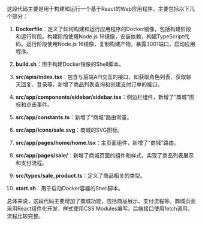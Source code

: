 这段代码主要是用于构建和运行一个基于React的Web应用程序，主要包括以下几个部分：

1. **Dockerfile**：定义了如何构建和运行应用程序的Docker镜像，包括构建阶段和运行阶段。构建阶段使用Node.js 16镜像，安装依赖，构建TypeScript代码。运行阶段使用Node.js 16镜像，复制构建产物，暴露3001端口，启动应用程序。

2. **build.sh**：用于构建Docker镜像的Shell脚本。

3. **src/apis/index.tsx**：包含与后端API交互的接口，如获取角色列表、获取聊天回复、登录等。新增了商品列表查询和创建支付订单的接口。

4. **src/app/components/sidebar/sidebar.tsx**：侧边栏组件，新增了“商城”图标和点击事件。

5. **src/app/constants.ts**：新增了“商城”路由常量。

6. **src/app/icons/sale.svg**：商城的SVG图标。

7. **src/app/pages/home/home.tsx**：主页面组件，新增了“商城”路由。

8. **src/app/pages/sale/**：新增了商城页面的组件和样式，实现了商品列表展示和支付流程。

9. **src/types/sale_product.ts**：定义了商品相关的类型。

10. **start.sh**：用于启动Docker容器的Shell脚本。

总体来说，这段代码主要增加了商城功能，包括商品展示、支付流程等。商城页面采用React组件化开发，样式使用CSS Modules编写。后端接口使用fetch调用，流程比较完整。